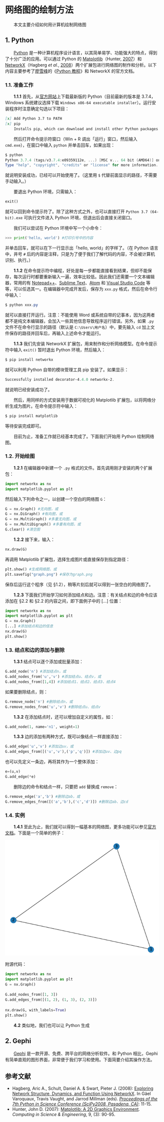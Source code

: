 # 网络图的绘制方法

　　本文主要介绍如何用计算机绘制网络图

## 1. Python

　　[Python](https://www.python.org/) 是一种计算机程序设计语言，以其简单易学、功能强大的特点，得到了十分广泛的应用。可以通过 Python 的 [Matplotlib]((https://matplotlib.org/))（Hunter, [2007](https://doi.org/10.1109/MCSE.2007.55)）和 [NetworkX](https://networkx.github.io/)（Hagberg *et al.*, [2008](conference.scipy.org/proceedings/SciPy2008/paper_2/)）两个扩展包进行网络图的制作和分析。以下内容主要参考了[廖雪峰](https://www.liaoxuefeng.com/)的《[Python 教程](https://www.liaoxuefeng.com/wiki/1016959663602400)》和 NetworkX 的官方文档。

### 1.1. 准备工作

　　**1.1.1** 首先，从[官方网站](https://www.python.org/downloads/release/python-374/)上下载最新版的 Python（目前最新的版本是 3.7.4，Windows 系统建议选择下载 `Windows x86-64 executable installer`）。运行安装程序时注意确定勾选以下项目：

```markdown
[x] Add Python 3.7 to PATH
[x] pip
    Installs pip, which can download and install other Python packages.
```

　　然后打开命令提示符窗口（Win + R 调出「运行」窗口，然后输入 `cmd.exe`），在窗口中输入 `python` 并单击回车，如果出现：

```powershell
$ python
Python 3.7.4 (tags/v3.7.4:e09359112e, ...) [MSC v... 64 bit (AMD64)] on win32
Type "help", "copyright", "credits" or "license" for more information.
```

就说明安装成功，已经可以开始使用了。（这里用 `$` 代替前面显示的路径，不需要手动输入。）

　　要退出 Python 环境，只需输入：

````python
exit()
````

就可以回到命令提示符了。除了这种方式之外，也可以直接打开 `Python 3.7 (64-bit).exe` 可执行文件进入 Python 环境，但退出后会直接关闭窗口。

　　我们可以尝试在 Python 环境中写一个小命令：

```python
>>> print('hello, world') #打印引号中的内容
```

并单击回车，就可以在下一行显示出「hello, world」的字样了。（在 Python 语言中，井号 `#` 后的内容是注释，只是为了便于我们了解代码的内容，不会被计算机识别、执行。）

　　**1.1.2** 在命令提示符中编程，好处是每一步都能直接看到结果，但却不能保存，每次运行时都要重新输入一遍，效率比较低。因此我们还需要一个文本编辑器，常用的有 [Notepad++](https://notepad-plus-plus.org/)、[Sublime Text](www.sublimetext.com/)、[Atom](www.atom.io/) 和 [Visual Studio Code](https://code.visualstudio.com/) 等等，可以任选其一。在编辑器中完成开发后，保存为 `xxx.py` 格式，然后在命令行中输入：

```powershell
$ python xxx.py
```

就可以直接打开运行。注意：不能使用 Word 或系统自带的记事本，因为这两者都不是纯文本编辑器，会加入一些其他信息导致程序运行错误。另外，如果 `.py` 文件不在命令行显示的路径（默认是 `C:\Users\用户名`）中，要先输入 `cd` 加上文件保存的路径并回车后，再输入上述命令才能运行。

　　**1.1.3** 我们先安装 NetworkX 扩展包，用来制作和分析网络模型。在命令提示符中输入 `exit()` 暂时退出 Python 环境，然后输入：

```powershell
$ pip install networkx
```

就可以利用 Python 自带的模块管理工具 pip 安装了。如果显示：

```powershell
Successfully installed decorator-4.4.0 networkx-2.
```

就说明已经安装成功了。

　　然后，用同样的方式安装用于数据可视化的 Matplotlib 扩展包，以将网络分析生成为图片。在命令提示符中输入：

```powershell
$ pip install matplotlib
```

等待安装完成即可。

　　目前为止，准备工作就已经基本完成了。下面我们开始用 Python 绘制网络图。

### 1.2. 开始绘图

　　**1.2.1** 在编辑器中新建一个 `.py` 格式的文件。首先调用刚才安装的两个扩展包：

```python
import networkx as nx
import matplotlib.pyplot as plt
```

然后输入下列命令之一，以创建一个空白的网络图 `G`：

```python
G = nx.Graph() #无向图，或
G = nx.DiGraph() #有向图，或
G = nx.MultiGraph() #多重无向图，或
G = nx.MultiDigraph() #多重有向图，或
G.clear() #清空图
```

　　**1.2.2** 接下来，输入：

```python
nx.draw(G)
```

再调用 Matplotlib 扩展包，选择生成图片或直接保存到指定路径：

````python
plt.show() #生成网络图，或
plt.savefig("graph.png") #保存为graph.png
````

保存后运行这个程序（见 §1.2），稍等片刻后就可以得到一张空白的网络图了。

　　**1.2.3** 下面我们开始学习如何添加结点和边。注意：有关结点和边的命令应该添加在 §2.2 和 §2.2 的内容之间，即下面例子中的 […] 位置：

````python
import networkx as nx
import matplotlib.pyplot as plt
G = nx.Graph()
[...] #添加结点和边的信息
nx.draw(G)
plt.show()
````

### 1.3. 结点和边的添加与删除

　　**1.3.1** 结点可以逐个添加或批量添加：

```python
G.add_node('n') #添加结点n，或
G.add_nodes_from('u','v') #添加结点u、结点v，或
G.add_nodes_from([1,4]) #添加结点1、结点2、结点3、结点4
```

如果要删除结点，则：

```python
G.remove_node('n') #删除结点n，或
G.remove_nodes_from('u','v') #删除结点u、结点v
```

　　**1.3.2** 在添加结点时，还可以增加自定义的属性，如：

````python
G.add_node(1, name='n1', weight=1)
````

　　**1.3.3** 边的添加有两种方式，既可以像结点一样直接添加：

```python
G.add_edge('u','v') #添加边uv，或
G.add_edges_from([('u','v'),('p','q')]) #添加边uv、边pq
```

也可以先定义一条边，再将其作为一个整体添加：

```python
e=(u,v)
G.add_edge(*e)
```

　　删除边的命令和结点一样，只要把 `add` 替换成 `remove`：

```python
G.remove_edge('a','b') #删除边ab，或
G.remove_edges_from([('a','b'),('c','d')]) #删除边ab、边cd
```

### 1.4. 实例

　　**1.4.1** 至此为止，我们就可以得到一幅基本的网络图，更多功能可以参见[官方文档](https://networkx.github.io/documentation/stable/tutorial.html)。下面是一个简单的例子：

![](pic/python-example-1.png)

附源代码：

```python
import networkx as nx
import matplotlib.pyplot as plt
G = nx.Graph()

G.add_nodes_from([1, 3])
G.add_edges_from([(1, 2), (1, 3), (2, 3)])

nx.draw(G, with_labels=True)
plt.show()
```

　　**4.2** 类似地，我们也可以让 Python 生成

## 2. Gephi

　　[Gephi](https://gephi.org/) 是一款开源、免费、跨平台的网络分析软件。和 Python 相比，Gephi 有简单直观的图形界面，非常便于我们学习和使用。下面简要介绍其操作方法。



## 参考文献

- Hagberg, Aric A., Schult, Daniel A. & Swart, Pieter J. (2008): [Exploring Network Structure, Dynamics, and Function Using NetworkX](conference.scipy.org/proceedings/SciPy2008/paper_2/). In Gäel Varoquaux, Travis Vaught, and Jarrod Millman (eds). [*Proceedings of the 7th Python in Science Conference (SciPy2008, Pasadena, CA)*](http://conference.scipy.org/proceedings/SciPy2008/index.html): 11-15.
- Hunter, John D. (2007): [Matplotlib: A 2D Graphics Environment](https://doi.org/10.1109/MCSE.2007.55). *Computing in Science & Engineering*, 9, (3): 90-95.